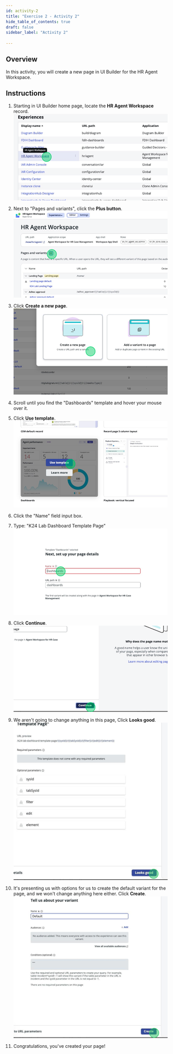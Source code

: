 ```yaml
---
id: activity-2
title: "Exercise 2 - Activity 2"
hide_table_of_contents: true
draft: false
sidebar_label: "Activity 2"

---
```


## Overview
In this activity, you will create a new page in UI Builder for the HR Agent Workspace. 

## Instructions

1. Starting in UI Builder home page, locate the **HR Agent Workspace** record.
![LAB2050_EX2A2_image_1.png](../images/LAB2050_EX2A2/LAB2050_EX2A2_image_1.png)

2. Next to "Pages and variants", click the **Plus button**.
![LAB2050_EX2A2_image_2.png](../images/LAB2050_EX2A2/LAB2050_EX2A2_image_2.png)

3. Click **Create a new page**.
![LAB2050_EX2A2_image_3.png](../images/LAB2050_EX2A2/LAB2050_EX2A2_image_3.png)

4. Scroll until you find the "Dashboards" template and hover your mouse over it.

5. Click **Use template**.
![LAB2050_EX2A2_image_4.png](../images/LAB2050_EX2A2/LAB2050_EX2A2_image_4.png)

6. Click the "Name" field input box.
7. Type: "K24 Lab Dashboard Template Page"
![LAB2050_EX2A2_image_5.png](../images/LAB2050_EX2A2/LAB2050_EX2A2_image_5.png)

8. Click **Continue**.
![LAB2050_EX2A2_image_6.png](../images/LAB2050_EX2A2/LAB2050_EX2A2_image_6.png)

9.  We aren't going to change anything in this page, Click **Looks good**.
![LAB2050_EX2A2_image_7.png](../images/LAB2050_EX2A2/LAB2050_EX2A2_image_7.png)

10. It's presenting us with options for us to create the default variant for the page, and we won't change anything here either. Click **Create**.
![LAB2050_EX2A2_image_8.png](../images/LAB2050_EX2A2/LAB2050_EX2A2_image_8.png)
11. Congratulations, you've created your page!
